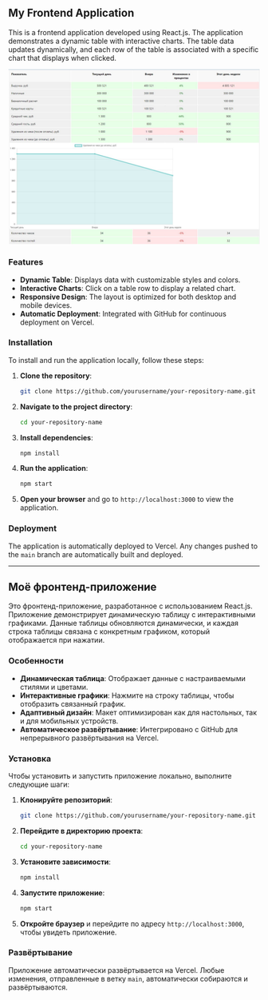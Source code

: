 ## My Frontend Application

This is a frontend application developed using React.js. The application demonstrates a dynamic table with interactive charts. The table data updates dynamically, and each row of the table is associated with a specific chart that displays when clicked.

![Demo Screenshot](./Screenshot_1.jpg)

### Features

- **Dynamic Table**: Displays data with customizable styles and colors.
- **Interactive Charts**: Click on a table row to display a related chart.
- **Responsive Design**: The layout is optimized for both desktop and mobile devices.
- **Automatic Deployment**: Integrated with GitHub for continuous deployment on Vercel.

### Installation

To install and run the application locally, follow these steps:

1. **Clone the repository**:
    ```bash
    git clone https://github.com/yourusername/your-repository-name.git
    ```
   
2. **Navigate to the project directory**:
    ```bash
    cd your-repository-name
    ```
   
3. **Install dependencies**:
    ```bash
    npm install
    ```
   
4. **Run the application**:
    ```bash
    npm start
    ```

5. **Open your browser** and go to `http://localhost:3000` to view the application.

### Deployment

The application is automatically deployed to Vercel. Any changes pushed to the `main` branch are automatically built and deployed.

---

## Моё фронтенд-приложение

Это фронтенд-приложение, разработанное с использованием React.js. Приложение демонстрирует динамическую таблицу с интерактивными графиками. Данные таблицы обновляются динамически, и каждая строка таблицы связана с конкретным графиком, который отображается при нажатии.

### Особенности

- **Динамическая таблица**: Отображает данные с настраиваемыми стилями и цветами.
- **Интерактивные графики**: Нажмите на строку таблицы, чтобы отобразить связанный график.
- **Адаптивный дизайн**: Макет оптимизирован как для настольных, так и для мобильных устройств.
- **Автоматическое развёртывание**: Интегрировано с GitHub для непрерывного развёртывания на Vercel.

### Установка

Чтобы установить и запустить приложение локально, выполните следующие шаги:

1. **Клонируйте репозиторий**:
    ```bash
    git clone https://github.com/yourusername/your-repository-name.git
    ```
   
2. **Перейдите в директорию проекта**:
    ```bash
    cd your-repository-name
    ```
   
3. **Установите зависимости**:
    ```bash
    npm install
    ```
   
4. **Запустите приложение**:
    ```bash
    npm start
    ```

5. **Откройте браузер** и перейдите по адресу `http://localhost:3000`, чтобы увидеть приложение.

### Развёртывание

Приложение автоматически развёртывается на Vercel. Любые изменения, отправленные в ветку `main`, автоматически собираются и развёртываются.
